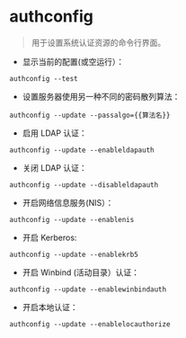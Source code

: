 # authconfig

> 用于设置系统认证资源的命令行界面。

- 显示当前的配置(或空运行）：

`authconfig --test`

- 设置服务器使用另一种不同的密码散列算法：

`authconfig --update --passalgo={{算法名}}`

- 启用 LDAP 认证：

`authconfig --update --enableldapauth`

- 关闭 LDAP 认证：

`authconfig --update --disableldapauth`

- 开启网络信息服务(NIS）：

`authconfig --update --enablenis`

- 开启 Kerberos:

`authconfig --update --enablekrb5`

- 开启 Winbind (活动目录）认证：

`authconfig --update --enablewinbindauth`

- 开启本地认证：

`authconfig --update --enablelocauthorize`
